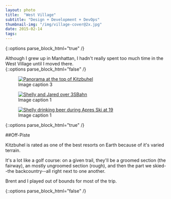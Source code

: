 ```yaml
---
layout: photo
title:  "West Village"
subtitle: "Design + Development + DevOps"
thumbnail-img: "/img/village-cover@2x.jpg"
date: 2015-02-14
tags:
---
```



{::options parse_block_html="true" /}
<section class="container--big">
Although I grew up in Manhattan, I hadn't really spent too much time in the West Village until I moved there.
</section>
{::options parse_block_html="false" /}

<section class="photoset" data-layout="12" itemscope itemtype="http://schema.org/ImageGallery">
  <figure class="photoset-item" itemprop="associatedMedia" itemscope itemtype="http://schema.org/ImageObject">
    <a href="../../../../img/KitzbuhelPanorama.jpg" data-size="1030x318">
      <img class="lazy" src="http://luis-almeida.github.io/unveil/img/loader.gif"  data-src="../../../../img/KitzbuhelPanorama.jpg" alt="Panorama at the top of Kitzbuhel" >
    </a>
    <figcaption itemprop="caption description">Image caption  3</figcaption>
  </figure>
  <figure class="photoset-item" itemprop="associatedMedia" itemscope itemtype="http://schema.org/ImageObject">
    <a href="../../../../img/Kitzbuhel3SBahn.jpg" itemprop="contentUrl" data-size="1024x768">
      <img class="lazy" src="http://luis-almeida.github.io/unveil/img/loader.gif" data-src="../../../../img/Kitzbuhel3SBahn.jpg" alt="Shelly and Jared over 3SBahn">
    </a>
    <figcaption itemprop="caption description">Image caption  1</figcaption>
  </figure>
  <figure class="photoset-item" itemprop="associatedMedia" itemscope itemtype="http://schema.org/ImageObject">
    <a href="../../../../img/Kitzbuhel19.jpg" itemprop="contentUrl" data-size="1024x768">
      <img class="lazy" src="http://luis-almeida.github.io/unveil/img/loader.gif" data-src="../../../../img/Kitzbuhel19.jpg" alt="Shelly drinking beer during Apres Ski at 19">
    </a>
    <figcaption itemprop="caption description">Image caption  1</figcaption>
  </figure>
</section>

{::options parse_block_html="true" /}
<section class="container--big">
##Off-Piste

Kitzbuhel is rated as one of the best resorts on Earth because of it's varied terrain.

It's a lot like a golf course: on a given trail, they'll be a groomed section (the fairway), an mostly ungroomed section (rough),  and then the part we skied--the backcountry--all right next to one another.

Brent and I played out of bounds for most of the trip.
</section>
{::options parse_block_html="false" /}
